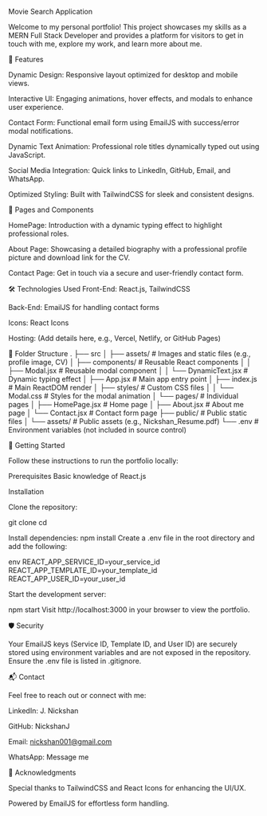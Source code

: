 Movie Search Application

Welcome to my personal portfolio! This project showcases my skills as a MERN Full Stack Developer and provides a platform for visitors to get in touch with me, explore my work, and learn more about me.

🚀 Features

Dynamic Design: Responsive layout optimized for desktop and mobile views.

Interactive UI: Engaging animations, hover effects, and modals to enhance user experience.

Contact Form: Functional email form using EmailJS with success/error modal notifications.

Dynamic Text Animation: Professional role titles dynamically typed out using JavaScript.

Social Media Integration: Quick links to LinkedIn, GitHub, Email, and WhatsApp.

Optimized Styling: Built with TailwindCSS for sleek and consistent designs.

🎨 Pages and Components

HomePage: Introduction with a dynamic typing effect to highlight professional roles.

About Page: Showcasing a detailed biography with a professional profile picture and download link for the CV.

Contact Page: Get in touch via a secure and user-friendly contact form.

🛠️ Technologies Used
Front-End: React.js, TailwindCSS

Back-End: EmailJS for handling contact forms

Icons: React Icons

Hosting: (Add details here, e.g., Vercel, Netlify, or GitHub Pages)

📂 Folder Structure
.
├── src
│   ├── assets/                # Images and static files (e.g., profile image, CV)
│   ├── components/            # Reusable React components
│   │   ├── Modal.jsx          # Reusable modal component
│   │   └── DynamicText.jsx    # Dynamic typing effect
│   ├── App.jsx                # Main app entry point
│   ├── index.js               # Main ReactDOM render
│   ├── styles/                # Custom CSS files
│   │   └── Modal.css          # Styles for the modal animation
│   └── pages/                 # Individual pages
│       ├── HomePage.jsx       # Home page
│       ├── About.jsx          # About me page
│       └── Contact.jsx        # Contact form page
├── public/                    # Public static files
│   └── assets/                # Public assets (e.g., Nickshan_Resume.pdf)
└── .env                       # Environment variables (not included in source control)

🌟 Getting Started

Follow these instructions to run the portfolio locally:

Prerequisites
Basic knowledge of React.js

Installation

Clone the repository:

git clone <repository-url>
cd <repository-folder>

Install dependencies:
npm install
Create a .env file in the root directory and add the following:

env
REACT_APP_SERVICE_ID=your_service_id
REACT_APP_TEMPLATE_ID=your_template_id
REACT_APP_USER_ID=your_user_id

Start the development server:

npm start
Visit http://localhost:3000 in your browser to view the portfolio.

🛡️ Security

Your EmailJS keys (Service ID, Template ID, and User ID) are securely stored using environment variables and are not exposed in the repository. Ensure the .env file is listed in .gitignore.

📬 Contact

Feel free to reach out or connect with me:

LinkedIn: J. Nickshan

GitHub: NickshanJ

Email: nickshan001@gmail.com

WhatsApp: Message me

🎉 Acknowledgments

Special thanks to TailwindCSS and React Icons for enhancing the UI/UX.

Powered by EmailJS for effortless form handling.
